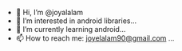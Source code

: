 - 👋 Hi, I’m @joyalalam
- 👀 I’m interested in android libraries...
- 🌱 I’m currently learning android...
- 📫 How to reach me: joyelalam90@gmail.com ...

<!---
joyalalam/joyalalam is a ✨ special ✨ repository because its `README.md` (this file) appears on your GitHub profile.
You can click the Preview link to take a look at your changes.
--->
